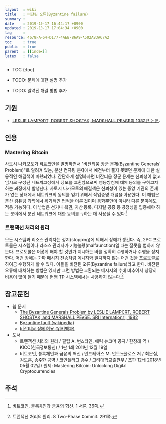 ```yaml
---
layout  : wiki
title   : 비잔틴 오류(Byzantine failure)
summary : 
date    : 2019-10-17 16:44:17 +0900
updated : 2019-10-17 17:04:34 +0900
tag     : 
resource: 46/8FAF64-D177-4AEB-86A9-A502A83A67A2
toc     : true
public  : true
parent  : [[index]]
latex   : false
---
```

* TOC
{:toc}

* TODO: 문제에 대한 설명 추가
* TODO: 알려진 해결 방법 추가

## 기원

* [LESLIE LAMPORT, ROBERT SHOSTAK, MARSHALL PEASE의 1982년 논문][pdf].

## 인용

### Mastering Bitcoin

>
사토시 나카모토가 비트코인을 발명하면서 "비잔티움 장군 문제(Byzantine Generals' Problem)"로 알려져 있는, 분산 컴퓨팅 분야에서 예전부터 풀지 못했던 문제에 대한 실용적인 해결책이 마련되었다. 간단하게 설명하자면 비잔티움 장군 문제는 신뢰성이 없고 임시로 구성된 네트워크상에서 정보를 교환함으로써 행동방침에 대해 동의를 구하고자 하는 과정에서 발생한다. 사토시 나카모토의 해결책은 신뢰성이 있는 중앙 기관의 존재가 없는 상태에서 네트워크의 동의를 얻기 위해서 작업증명 개념을 이용한다. 이 해법은 분산 컴퓨팅 과학에서 획기적인 업적을 이룬 것이며 통화뿐만이 아니라 다른 분야에도 적용 가능하다. 이 방법은 선거나 복권, 자산 등록, 디지털 공증 등 공정성을 입증해야 하는 분야에서 분산 네트워크에 대한 동의를 구하는 데 사용될 수 있다.[^mastering]

### 트랜잭션 처리의 원리

>
모든 시스템과 리소스 관리자는 정지(stopping)에 의해서 장애가 생긴다. 즉, 2PC 프로토콜은 시스템이나 리소스 관리자가 기능불량(malfaunction)일 때는 잘못을 범하지 않는다. 프로토콜은 어떻게 해야 할 것인가 지시하는 바를 정확히 수행하거나 수행을 정지한다. 어떤 장애는 가짜 메시지 전송처럼 메시지와 일치하지 않는 어떤 것을 프로토콜로 하여금 수행하게 할 수 있다. 이들을 비잔틴 오류(Byzantine failure)라고 한다. 비잔틴 오류에 대처하는 방법은 있지만 그런 방법은 교환되는 메시지의 수에 비추어서 상당히 비용이 많이 들기 때문에 현행 TP 시스템에서는 사용하지 않는다.[^bernstein]

## 참고문헌

* 웹 문서
    * [The Byzantine Generals Problem by LESLIE LAMPORT, ROBERT SHOSTAK, and MARSHALL PEASE. SRI International, 1982][pdf]
    * [Byzantine fault (wikipedia)][wiki-eng]
    * [비잔티움 장애 허용 (위키백과)][wiki]
* 도서
    * 트랜잭션 처리의 원리 / 필립 A. 번스타인, 에릭 뉴코머 공저 / 한창래 역 / KICC(한국정보통신) / 1판 1쇄 2011년 12월 19일
    * 비트코인, 블록체인과 금융의 혁신 / 안드레아스 M. 안토노풀로스 저 / 최은실, 김도훈, 송주한 공역 / 코인플러그 감수 / 고려대학교출판부 / 초판 12쇄 2018년 05월 02일 / 원제: Mastering Bitcoin: Unlocking Digital Cryptocurrencies

## 주석

[^bernstein]: 트랜잭션 처리의 원리. 8 Two-Phase Commit. 291쪽.
[^mastering]: 비트코인, 블록체인과 금융의 혁신. 1 서론. 36쪽.

[pdf]: https://people.eecs.berkeley.edu/~luca/cs174/byzantine.pdf
[wiki]: https://ko.wikipedia.org/wiki/비잔티움_장애_허용
[wiki-eng]: https://en.wikipedia.org/wiki/Byzantine_fault

